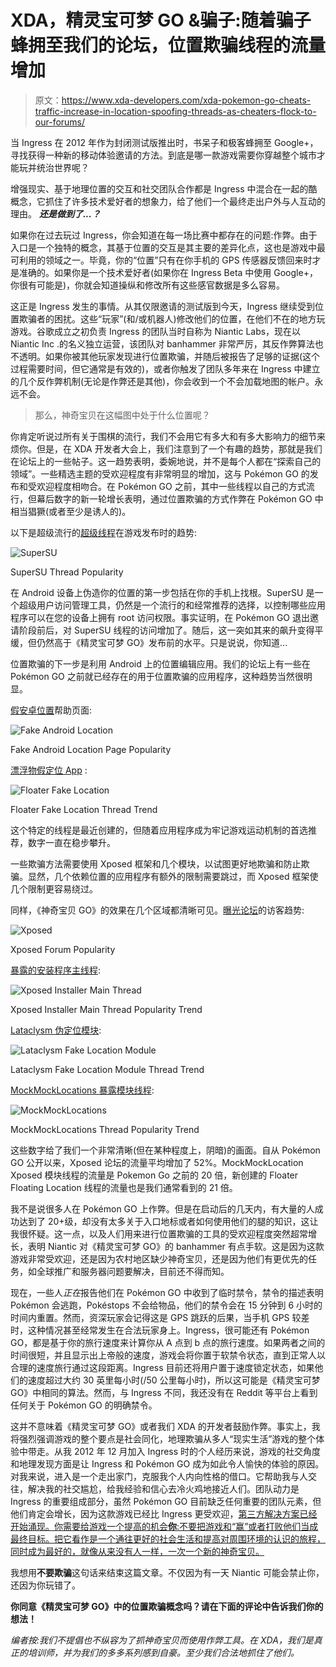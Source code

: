 # XDA，精灵宝可梦 GO &骗子:随着骗子蜂拥至我们的论坛，位置欺骗线程的流量增加

> 原文：<https://www.xda-developers.com/xda-pokemon-go-cheats-traffic-increase-in-location-spoofing-threads-as-cheaters-flock-to-our-forums/>

当 Ingress 在 2012 年作为封闭测试版推出时，书呆子和极客蜂拥至 Google+，寻找获得一种新的移动体验邀请的方法。到底是哪一款游戏需要你穿越整个城市才能玩并统治世界呢？

增强现实、基于地理位置的交互和社交团队合作都是 Ingress 中混合在一起的酷概念，它抓住了许多技术爱好者的想象力，给了他们一个最终走出户外与人互动的理由。 ***还是做到了...？***

如果你在过去玩过 Ingress，你会知道在每一场比赛中都存在的问题:作弊。由于入口是一个独特的概念，其基于位置的交互是其主要的差异化点，这也是游戏中最可利用的领域之一。毕竟，你的“位置”只有在你手机的 GPS 传感器反馈回来时才是准确的。如果你是一个技术爱好者(如果你在 Ingress Beta 中使用 Google+，你很有可能是)，你就会知道操纵和修改所有这些感官数据是多么容易。

这正是 Ingress 发生的事情。从其仅限邀请的测试版到今天，Ingress 继续受到位置欺骗者的困扰。这些“玩家”(和/或机器人)修改他们的位置，在他们不在的地方玩游戏。谷歌成立之初负责 Ingress 的团队当时自称为 Niantic Labs，现在以 Niantic Inc .的名义独立运营，该团队对 banhammer 非常严厉，其反作弊算法也不透明。如果你被其他玩家发现进行位置欺骗，并随后被报告了足够的证据(这个过程需要时间，但它通常是有效的)，或者你触发了团队多年来在 Ingress 中建立的几个反作弊机制(无论是作弊还是其他)，你会收到一个不会加载地图的帐户。永远不会。

> 那么，神奇宝贝在这幅图中处于什么位置呢？

你肯定听说过所有关于围棋的流行，我们不会用它有多大和有多大影响力的细节来烦你。但是，在 XDA 开发者大会上，我们注意到了一个有趣的趋势，那就是我们在论坛上的一些帖子。这一趋势表明，委婉地说，并不是每个人都在“探索自己的领域”。一些精选主题的受欢迎程度有非常明显的增加，这与 Pokémon GO 的发布和受欢迎程度相吻合。在 Pokémon GO 之前，其中一些线程以自己的方式流行，但幕后数字的新一轮增长表明，通过位置欺骗的方式作弊在 Pokémon GO 中相当猖獗(或者至少是诱人的)。

以下是超级流行的[超级线程](http://forum.xda-developers.com/showthread.php?t=1538053)在游戏发布时的趋势:

 <picture>![SuperSU](img/91a41472c81ce8436f1b926568a52ed0.png)</picture> 

SuperSU Thread Popularity

在 Android 设备上伪造你的位置的第一步包括在你的手机上找根。SuperSU 是一个超级用户访问管理工具，仍然是一个流行的和经常推荐的选择，以控制哪些应用程序可以在您的设备上拥有 root 访问权限。事实证明，在 Pokémon GO 退出邀请阶段前后，对 SuperSU 线程的访问增加了。随后，这一突如其来的飙升变得平缓，但仍然高于《精灵宝可梦 GO》发布前的水平。只是说说，你知道...

位置欺骗的下一步是利用 Android 上的位置编辑应用。我们的论坛上有一些在 Pokémon GO 之前就已经存在的用于位置欺骗的应用程序，这种趋势当然很明显。

[假安卓位置](http://www.xda-developers.com/fake-android-location/)帮助页面:

 <picture>![Fake Android Location](img/338d765cf2366103d8f7324d80170186.png)</picture> 

Fake Android Location Page Popularity

[漂浮物假定位 App](http://forum.xda-developers.com/android/apps-games/app-floater-fake-location-floating-fake-t3397641) :

 <picture>![Floater Fake Location](img/cd411fa48d58a68e57c437cd354e32d4.png)</picture> 

Floater Fake Location Thread Trend

这个特定的线程是最近创建的，但随着应用程序成为牢记游戏运动机制的首选推荐，数字一直在稳步攀升。

一些欺骗方法需要使用 Xposed 框架和几个模块，以试图更好地欺骗和防止欺骗。显然，几个依赖位置的应用程序有额外的限制需要跳过，而 Xposed 框架使几个限制更容易绕过。

同样，《神奇宝贝 GO》的效果在几个区域都清晰可见。[曝光论坛](http://forum.xda-developers.com/xposed)的访客趋势:

 <picture>![Xposed](img/550fa6d7eaedf6e490bb5c456f9e5772.png)</picture> 

Xposed Forum Popularity

[暴露的安装程序主线程](http://forum.xda-developers.com/showthread.php?t=3034811):

 <picture>![Xposed Installer Main Thread](img/d01b11bd4abcb84dc4944a3880b8c0aa.png)</picture> 

Xposed Installer Main Thread Popularity Trend

[Lataclysm 伪定位模块](http://forum.xda-developers.com/xposed/modules/mod-lataclysmfake-location-t3230816):

 <picture>![Lataclysm Fake Location Module](img/4c28db5431be4c3a10e04de875ee6895.png)</picture> 

Lataclysm Fake Location Module Thread Trend

[MockMockLocations 暴露模块线程](http://forum.xda-developers.com/xposed/modules/mod-mockmocklocations-prevents-apps-t2910660):

 <picture>![MockMockLocations](img/ae270242baeeea65433c0b9a787d2f44.png)</picture> 

MockMockLocations Thread Popularity Trend

这些数字给了我们一个非常清晰(但在某种程度上，阴暗)的画面。自从 Pokémon GO 公开以来，Xposed 论坛的流量平均增加了 52%。MockMockLocation Xposed 模块线程的流量是 Pokemon Go 之前的 20 倍，新创建的 Floater Floating Location 线程的流量也是我们通常看到的 21 倍。

我不是说很多人在 Pokémon GO 上作弊。但是在启动后的几天内，有大量的人成功达到了 20+级，却没有太多关于入口地标或者如何使用他们的腿的知识，这让我很怀疑。这一点，以及人们用来进行位置欺骗的工具的受欢迎程度突然超常增长，表明 Niantic 对《精灵宝可梦 GO》的 banhammer 有点手软。这是因为这款游戏非常受欢迎，还是因为农村地区缺少神奇宝贝，还是因为他们有更优先的任务，如全球推广和服务器问题要解决，目前还不得而知。

现在，一些人*正在*报告他们在 Pokémon GO 中收到了临时禁令，禁令的描述表明 Pokémon 会逃跑，Pokéstops 不会给物品，他们的禁令会在 15 分钟到 6 小时的时间内重置。然而，资深玩家会记得这是 GPS 跳跃的后果，当手机 GPS 较差时，这种情况甚至经常发生在合法玩家身上。Ingress，很可能还有 Pokémon GO，都是基于你的旅行速度来计算你从 A 点到 b 点的旅行速度。如果两者之间的时间很短，并且显示出上帝般的速度，游戏会将你置于软禁令状态，直到正常人以合理的速度旅行通过这段距离。Ingress 目前还将用户置于速度锁定状态，如果他们的速度超过大约 30 英里每小时(/50 公里每小时)，所以这可能是《精灵宝可梦 GO》中相同的算法。然而，与 Ingress 不同，我还没有在 Reddit 等平台上看到任何关于 Pokémon GO 的明确禁令。

这并不意味着《精灵宝可梦 GO》或者我们 XDA 的开发者鼓励作弊。事实上，我将强烈强调游戏的整个要点是社会同化，地理欺骗从多人“现实生活”游戏的整个体验中带走。从我 2012 年 12 月加入 Ingress 时的个人经历来说，游戏的社交角度和地理发现方面是让 Ingress 和 Pokémon GO 成为如此令人愉快的体验的原因。对我来说，进入是一个走出家门，克服我个人内向性格的借口。它帮助我与人交往，解决我的社交尴尬，给我经验和信心去冷火鸡地接近人们。团队动力是 Ingress 的重要组成部分，虽然 Pokémon GO 目前缺乏任何重要的团队元素，但他们肯定会增长，因为这款游戏已经比 Ingress 更受欢迎，[第三方解决方案已经开始涌现。你需要给游戏一个提高的机会**你**:不要把游戏和“赢”或者打败他们当成最终目标。把它看作是一个通往更好的社会生活和提高对周围环境的认识的旅程，同时成为最好的，就像从来没有人一样，一次一个新的神奇宝贝。](https://www.reddit.com/r/pokemongo/comments/4sq5y3/real_nice_pokemon_go_localized_chat_that_lets_you/?st=iqo3xivd&sh=50dd94fe)

我想用**不要欺骗**这句话来结束这篇文章。不仅因为有一天 Niantic 可能会禁止你，还因为你玩错了。

**你同意《精灵宝可梦 GO》中的位置欺骗概念吗？请在下面的评论中告诉我们你的想法！**

*编者按:我们不提倡也不纵容为了抓神奇宝贝而使用作弊工具。在 XDA，我们是真正的培训师，并为我们的多多系列感到自豪。至少我们合法地抓住了他们。*